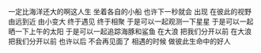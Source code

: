 一定比海洋还大的啊这人生
坐着各自的小船
也许下一秒就会
出现
在彼此的视野
由远到近
由小变大
终于遇见
终于相聚
于是可以一起观测一下星星
于是可以一起晒一下上午的太阳
于是可以一起追踪海豚和鲨鱼
在大浪
把我们分开以前
在大浪
把我们分开以前
也许以后
不会再见面了
相遇的时候
做彼此生命中的好人
